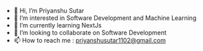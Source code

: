 - 👋 Hi, I’m Priyanshu Sutar
- 👀 I’m interested in Software Development and Machine Learning
- 🌱 I’m currently learning NextJs
- 💞️ I’m looking to collaborate on Software Development
- 📫 How to reach me : priyanshusutar1102@gmail.com
  

<!---
sutarpriyanshu/sutarpriyanshu is a ✨ special ✨ repository because its `README.md` (this file) appears on your GitHub profile.
You can click the Preview link to take a look at your changes.
--->
